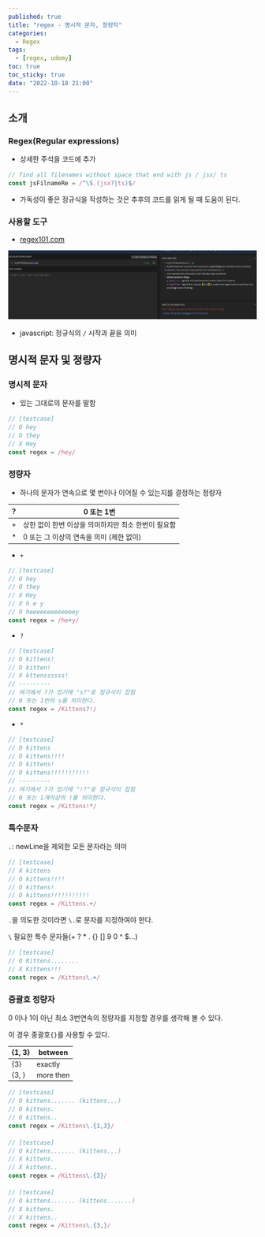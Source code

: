 ```yaml
---
published: true
title: "regex - 명시적 문자, 정량자"
categories:
  - Regex
tags:
  - [regex, udemy]
toc: true
toc_sticky: true
date: "2022-10-18 21:00"
---
```


## 소개

### Regex(Regular expressions)

* 상세한 주석을 코드에 추가

```js
// find all filenames without space that end with js / jsx/ ts
const jsFilnameRe = /^\S.(jsx?|ts)$/
```

* 가독성이 좋은 정규식을 작성하는 것은 추후의 코드를 읽게 될 때 도움이 된다.

### 사용할 도구

* [regex101.com](https://regex101.com/)

![image-20221018221314887](../../../assets/images/posts/2022-07-12-post-regex-1/image-20221018221314887.png)

* javascript: 정규식의 `/` 시작과 끝을 의미

## 명시적 문자 및 정량자

### 명시적 문자

* 있는 그대로의 문자를 말함

```js
// [testcase]
// O hey
// O they
// X Hey
const regex = /hey/
```

### 정량자

* 하나의 문자가 연속으로 몇 번이나 이어질 수 있는지를 결정하는 정량자

| ?    | 0 또는 1번                                          |
| ---- | --------------------------------------------------- |
| +    | 상한 없이 한번 이상을 의미하지만 최소 한번이 필요함 |
| *    | 0 또는 그 이상의 연속을 의미 (제한 없이)            |

* `+`

```js
// [testcase]
// O hey
// O they
// X Hey
// X h e y
// O heeeeeeeeeeeeey
const regex = /he+y/
```

* `?`

```js
// [testcase]
// O kittens!
// O kitten!
// X kttenssssss!
// ---------
// 여기에서 ?가 있기에 "s?"로 정규식이 잡힘
// 0 또는 1번의 s를 의미한다.
const regex = /Kittens?!/
```

* `*`

```js
// [testcase]
// O kittens
// O kittens!!!!
// O kittens!
// O kittens!!!!!!!!!!!
// ---------
// 여기에서 ?가 있기에 "!?"로 정규식이 잡힘
// 0 또는 1개이상의 !를 의미한다.
const regex = /Kittens!*/
```

### 특수문자

`.`:  newLine을 제외한 모든 문자라는 의미

```js
// [testcase]
// X kittens
// O kittens!!!!
// O kittens!
// O kittens!!!!!!!!!!!
const regex = /Kittens.+/
```

`.`을 의도한 것이라면 `\.`로 문자를 지정하여야 한다.

`\` 필요한 특수 문자들(+ ? * . {} [] 9 0 ^ $...)

```js
// [testcase]
// O Kittens........
// X Kittens!!!
const regex = /Kittens\.+/
```

### 중괄호 정량자

0 이나 1이 아닌 최소 3번연속의 정량자를 지정할 경우를 생각해 볼 수 있다.

이 경우 중괄호`{}`를 사용할 수 있다.

| {1, 3} | between   |
| ------ | --------- |
| {3}    | exactly   |
| {3, }  | more then |

```js
// [testcase]
// O kittens....... (kittens...)
// O kittens.
// O kittens..
const regex = /Kittens\.{1,3}/

// [testcase]
// O kittens....... (kittens...)
// X kittens.
// X kittens..
const regex = /Kittens\.{3}/

// [testcase]
// O kittens....... (kittens.......)
// X kittens.
// X kittens..
const regex = /Kittens\.{3,}/
```

